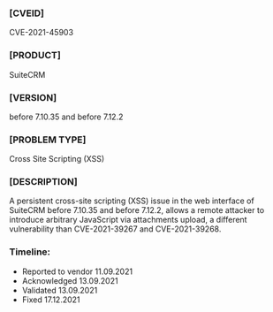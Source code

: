 ### [CVEID]
CVE-2021-45903
### [PRODUCT] 
SuiteCRM
### [VERSION] 
before 7.10.35 and before 7.12.2
### [PROBLEM TYPE] 
Cross Site Scripting (XSS)
### [DESCRIPTION]
A persistent cross-site scripting (XSS) issue in the web interface of SuiteCRM before 7.10.35 and before 7.12.2, allows a remote attacker to introduce arbitrary JavaScript via attachments upload, a different vulnerability than CVE-2021-39267 and CVE-2021-39268.

### Timeline:
* Reported to vendor 11.09.2021
* Acknowledged 13.09.2021
* Validated 13.09.2021
* Fixed 17.12.2021
